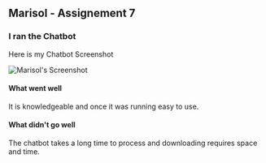 ## Marisol - Assignement 7

### I ran the Chatbot

Here is my Chatbot Screenshot

![Marisol's Screenshot]()

#### What went well

It is knowledgeable and once it was running easy to use.

#### What didn't go well

The chatbot takes a long time to process and downloading requires space and time.